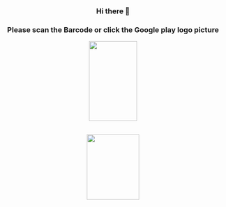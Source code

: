 <div align="center">
<h3 text="align:center">Hi there 👋<h3>
  <h3 text="align:center">Please scan the Barcode or  click the Google play logo picture
 </h3>
<p>
  </div>
  <div align="center">
  <img style="border:30px;" src="https://i.hizliresim.com/hrq7qdy.png" width="110" height="183">
    <br>
    <br>
 
  
  <a  href="https://play.google.com/store/apps/dev?id=6434216887703327919" target="_blank"><img src="https://cdn-icons-png.flaticon.com/512/732/732208.png?w=360" width="120" height="150">
  </a>
  </p>
  
  </div>
